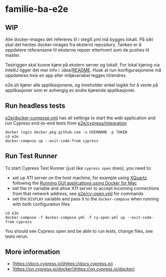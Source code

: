 # familie-ba-e2e

## WIP

Alle docker-images det refereres til i stegX.yml må bygges lokalt. På sikt skal det hentes docker-images fra eksternt repository. Tanken er å oppdatere referansene til eksterne repoer etterhvert som de pushes til master.

Testriggen skal kunne kjøre på ekstern server og lokalt. For lokal kjøring via IntelliJ ligger det mer info i .idea/[README](.idea/README.md). Husk at run-konfigurasjonene må oppdateres hvis en app eller miljøvariabel legges til/endres.

e2e.sh kjører alle applikasjonene, og inneholder enkel logikk for å vente på applikasjoner som er avhengig av andre kjørende applikasjoner.

## Run headless tests

[e2e/docker-compose.yml](e2e/docker-compose.yml) has all settings to start the web application and run Cypress end-to-end tests from [e2e/cypress/integration](e2e/cypress/integration)

```shell
docker login docker.pkg.github.com -u USERNAME -p TOKEN
cd e2e
docker-compose up --exit-code-from cypress
```

## Run Test Runner

To start Cypress Test Runner (just like `cypress open` does), you need to:

- set up X11 server on the host machine, for example using [XQuartz](https://www.xquartz.org) following the [Running GUI applications using Docker for Mac](https://sourabhbajaj.com/blog/2017/02/07/gui-applications-docker-mac/)
- set the `IP` variable and allow X11 server to accept incoming connections from that network address, see [e2e/cy-open.yml](e2e/cy-open.yml) for commands
- set the `DISPLAY` variable and pass it to the `docker-compose` when running with both configuration files

```shell
cd e2e
docker-compose -f docker-compose.yml -f cy-open.yml up --exit-code-from cypress
```

You should see Cypress open and be able to run tests, change files, see tests rerun.


## More information

- [https://docs.cypress.io](https://docs.cypress.io)
- [https://on.cypress.io/docker](https://on.cypress.io/docker)
